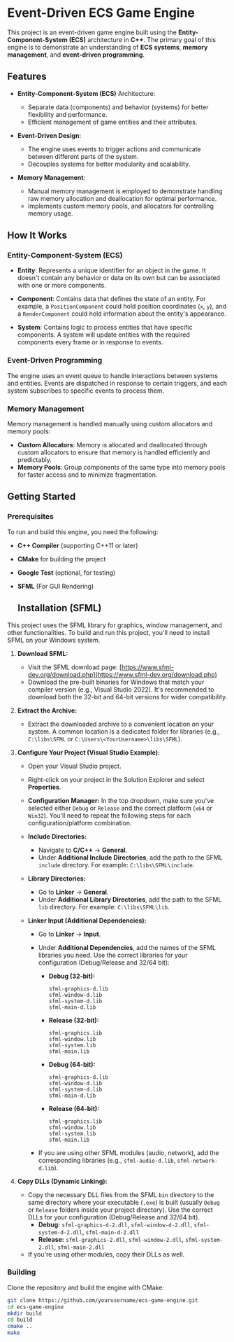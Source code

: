 # Event-Driven ECS Game Engine

This project is an event-driven game engine built using the **Entity-Component-System (ECS)** architecture in **C++**. The primary goal of this engine is to demonstrate an understanding of **ECS systems**, **memory management**, and **event-driven programming**.

## Features

- **Entity-Component-System (ECS)** Architecture: 
  - Separate data (components) and behavior (systems) for better flexibility and performance.
  - Efficient management of game entities and their attributes.
  
- **Event-Driven Design**: 
  - The engine uses events to trigger actions and communicate between different parts of the system.
  - Decouples systems for better modularity and scalability.
  
- **Memory Management**: 
  - Manual memory management is employed to demonstrate handling raw memory allocation and deallocation for optimal performance.
  - Implements custom memory pools, and allocators for controlling memory usage.

## How It Works

### Entity-Component-System (ECS)

- **Entity**: Represents a unique identifier for an object in the game. It doesn't contain any behavior or data on its own but can be associated with one or more components.
  
- **Component**: Contains data that defines the state of an entity. For example, a `PositionComponent` could hold position coordinates (`x`, `y`), and a `RenderComponent` could hold information about the entity's appearance.
  
- **System**: Contains logic to process entities that have specific components. A system will update entities with the required components every frame or in response to events.

### Event-Driven Programming

The engine uses an event queue to handle interactions between systems and entities. Events are dispatched in response to certain triggers, and each system subscribes to specific events to process them.

### Memory Management

Memory management is handled manually using custom allocators and memory pools:
- **Custom Allocators**: Memory is allocated and deallocated through custom allocators to ensure that memory is handled efficiently and predictably.
- **Memory Pools**: Group components of the same type into memory pools for faster access and to minimize fragmentation.

## Getting Started

### Prerequisites

To run and build this engine, you need the following:

- **C++ Compiler** (supporting C++11 or later)
- **CMake** for building the project
- **Google Test** (optional, for testing)
- **SFML** (For GUI Rendering)

  ## Installation (SFML)

This project uses the SFML library for graphics, window management, and other functionalities. To build and run this project, you'll need to install SFML on your Windows system.

1.  **Download SFML:**
    *   Visit the SFML download page: [https://www.sfml-dev.org/download.php](https://www.sfml-dev.org/download.php)
    *   Download the pre-built binaries for Windows that match your compiler version (e.g., Visual Studio 2022). It's recommended to download both the 32-bit and 64-bit versions for wider compatibility.

2.  **Extract the Archive:**
    *   Extract the downloaded archive to a convenient location on your system. A common location is a dedicated folder for libraries (e.g., `C:\libs\SFML` or `C:\Users\<YourUsername>\libs\SFML`).

3.  **Configure Your Project (Visual Studio Example):**
    *   Open your Visual Studio project.
    *   Right-click on your project in the Solution Explorer and select **Properties**.

    *   **Configuration Manager:** In the top dropdown, make sure you've selected either `Debug` or `Release` and the correct platform (`x64` or `Win32`). You'll need to repeat the following steps for each configuration/platform combination.

    *   **Include Directories:**
        *   Navigate to **C/C++** -> **General**.
        *   Under **Additional Include Directories**, add the path to the SFML `include` directory. For example: `C:\libs\SFML\include`.

    *   **Library Directories:**
        *   Go to **Linker** -> **General**.
        *   Under **Additional Library Directories**, add the path to the SFML `lib` directory. For example: `C:\libs\SFML\lib`.

    *   **Linker Input (Additional Dependencies):**
        *   Go to **Linker** -> **Input**.
        *   Under **Additional Dependencies**, add the names of the SFML libraries you need. Use the correct libraries for your configuration (Debug/Release and 32/64 bit):

            *   **Debug (32-bit):**
                ```
                sfml-graphics-d.lib
                sfml-window-d.lib
                sfml-system-d.lib
                sfml-main-d.lib
                ```
            *   **Release (32-bit):**
                ```
                sfml-graphics.lib
                sfml-window.lib
                sfml-system.lib
                sfml-main.lib
                ```
            *   **Debug (64-bit):**
                ```
                sfml-graphics-d.lib
                sfml-window-d.lib
                sfml-system-d.lib
                sfml-main-d.lib
                ```
            *   **Release (64-bit):**
                ```
                sfml-graphics.lib
                sfml-window.lib
                sfml-system.lib
                sfml-main.lib
                ```
        *   If you are using other SFML modules (audio, network), add the corresponding libraries (e.g., `sfml-audio-d.lib`, `sfml-network-d.lib`).

4.  **Copy DLLs (Dynamic Linking):**
    *   Copy the necessary DLL files from the SFML `bin` directory to the same directory where your executable (`.exe`) is built (usually `Debug` or `Release` folders inside your project directory). Use the correct DLLs for your configuration (Debug/Release and 32/64 bit).
        *   **Debug:** `sfml-graphics-d-2.dll`, `sfml-window-d-2.dll`, `sfml-system-d-2.dll`, `sfml-main-d-2.dll`
        *   **Release:** `sfml-graphics-2.dll`, `sfml-window-2.dll`, `sfml-system-2.dll`, `sfml-main-2.dll`
    *   If you're using other modules, copy their DLLs as well.

### Building

Clone the repository and build the engine with CMake:

```bash
git clone https://github.com/yourusername/ecs-game-engine.git
cd ecs-game-engine
mkdir build
cd build
cmake ..
make
